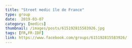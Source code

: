 ```yaml
---
title: "Street medic île de France"
type: group
date:  2019-03-07
category: [medics]
thumbnail: /images/posts/615192815583926.jpg
tags: [FR,FR-IDF]
link: https://www.facebook.com/groups/615192815583926/
---
```

